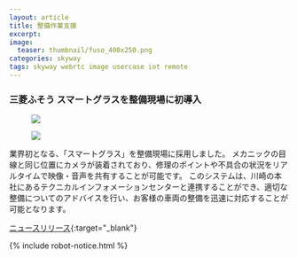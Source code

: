 ```yaml
---
layout: article
title: 整備作業支援
excerpt: 
image:
  teaser: thumbnail/fuso_400x250.png
categories: skyway
tags: skyway webrtc image usercase iot remote
---
```


### 三菱ふそう スマートグラスを整備現場に初導入

<figure>
	<img src="{{ site.url | replace_first: 'http://', '//' | replace_first: 'https://', '//' }}{{ site.baseurl }}/images/pages/fuso-1.jpg">
</figure>

<figure>
	<img src="{{ site.url | replace_first: 'http://', '//' | replace_first: 'https://', '//' }}{{ site.baseurl }}/images/pages/fuso-2.jpg">
</figure>

業界初となる、「スマートグラス」を整備現場に採用しました。
メカニックの目線と同じ位置にカメラが装着されており、修理のポイントや不具合の状況をリアルタイムで映像・音声を共有することが可能です。
このシステムは、川崎の本社にあるテクニカルインフォメーションセンターと連携することができ、適切な整備についてのアドバイスを行い、お客様の車両の整備を迅速に対応することが可能となります。

[ニュースリリース](http://www.mitsubishi-fuso.com/oa/jp/news/news_content/161226/161226.html){:target="_blank"}

{% include robot-notice.html %}

